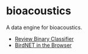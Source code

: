 # bioacoustics
A data engine for bioacoustics.

- [Review Binary Classifier](https://frederiklarsen.com/bioacoustics/review-binary-classifier.html)
- [BirdNET in the Browser](https://frederiklarsen.com/bioacoustics/birdnet.html)
